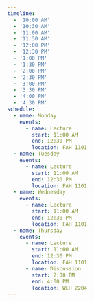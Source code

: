 ```yaml
---
timeline:
  - '10:00 AM'
  - '10:30 AM'
  - '11:00 AM'
  - '11:30 AM'
  - '12:00 PM'
  - '12:30 PM'
  - '1:00 PM'
  - '1:30 PM'
  - '2:00 PM'
  - '2:30 PM'
  - '3:00 PM'
  - '3:30 PM'
  - '4:00 PM'
  - '4:30 PM'
schedule:
  - name: Monday
    events:
      - name: Lecture
        start: 11:00 AM
        end: 12:30 PM
        location: FAH 1101
  - name: Tuesday
    events:
      - name: Lecture
        start: 11:00 AM
        end: 12:30 PM
        location: FAH 1101
  - name: Wednesday
    events:
      - name: Lecture
        start: 11:00 AM
        end: 12:30 PM
        location: FAH 1101
  - name: Thursday
    events:
      - name: Lecture
        start: 11:00 AM
        end: 12:30 PM
        location: FAH 1101
      - name: Discussion
        start: 2:00 PM
        end: 4:00 PM
        location: WLH 2204
---
```

